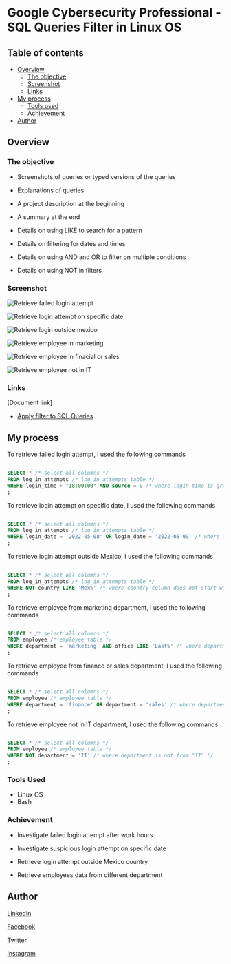 # Google Cybersecurity Professional - SQL Queries Filter in Linux OS

## Table of contents

- [Overview](#overview)
  - [The objective](#the-objective)
  - [Screenshot](#screenshot)
  - [Links](#links)
- [My process](#my-process)
  - [Tools used](#tools-used)
  - [Achievement](#achievement)
- [Author](#author)

## Overview



### The objective

- Screenshots of queries or typed versions of the queries

- Explanations of queries

- A project description at the beginning

- A summary at the end

- Details on using LIKE to search for a pattern

- Details on filtering for dates and times

- Details on using AND and OR to filter on multiple conditions

- Details on using NOT in filters

### Screenshot

![Retrieve failed login attempt](./Image/Retrieve%20fail%20login%20attempts%20after%20work%20hour.png)

![Retrieve login attempt on specific date](./Image/Check%20login%20attempt%20between%20dates%20A.png)

![Retrieve login outside mexico](./Image/Check%20login%20attempt%20not%20from%20Mexico%20A.png)

![Retrieve employee in marketing](./Image/Check%20staff%20from%20Marketing%20department.png)

![Retrieve employee in finacial or sales](./Image/Check%20staff%20from%20Finance%20or%20Sales%20department%20A.png)

![Retrieve employee not in IT](./Image/Check%20staff%20not%20from%20IT%20department%20A.png)

### Links

[Document link]

- [Apply filter to SQL Queries](https://docs.google.com/document/d/1zi7Hpj_sc_XxOjngXCr4dnBOKLQQ3wLWNR7dd2vfK94/edit?usp=drive_link)

## My process

To retrieve failed login attempt, I used the following commands

```sql

SELECT * /* select all columns */
FROM log_in_attempts /* log_in_attempts table */
WHERE login_time > "18:00:00" AND source = 0 /* where login time is grater than 6pm and attempt was not successful */
;

```

To retrieve login attempt on specific date, I used the following commands

```sql

SELECT * /* select all columns */
FROM log_in_attempts /* log_in_attempts table */
WHERE login_date = '2022-05-08' OR login_date = '2022-05-09' /* where login date is 8th May, 2022 or 9th May, 2022 */
;

```
To retrieve login attempt outside Mexico, I used the following commands

```sql

SELECT * /* select all columns */
FROM log_in_attempts /* log_in_attempts table */
WHERE NOT country LIKE 'Mex%' /* where country column does not start with the word "Mex"  */
;

```

To retrieve employee from marketing department, I used the following commands

```sql

SELECT * /* select all columns */
FROM employee /* employee table */
WHERE department = 'marketing' AND office LIKE 'East%' /* where department column is "marketing" and office column start with the word "East"  */
;

```

To retrieve employee from finance or sales department, I used the following commands

```sql

SELECT * /* select all columns */
FROM employee /* employee table */
WHERE department = 'finance' OR department = 'sales' /* where department is either "finance" or "sales"  */
;

```

To retrieve employee not in IT department, I used the following commands

```sql

SELECT * /* select all columns */
FROM employee /* employee table */
WHERE NOT department = 'IT' /* where department is not from "IT" */
;

```

### Tools Used

- Linux OS
- Bash

### Achievement

- Investigate failed login attempt after work hours

- Investigate suspicious login attempt on specific date

- Retrieve login attempt outside Mexico country

- Retrieve employees data from different department

## Author

[LinkedIn](www.linkedin.com/in/olagoke-holo)

[Facebook](https://web.facebook.com/olagoke.holo.3/)

[Twitter](https://twitter.com/olarragoken)

[Instagram](https://www.instagram.com/holoolagoke/)
